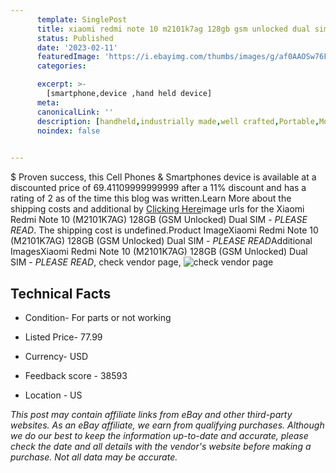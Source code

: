 ```yaml
---
      template: SinglePost
      title: xiaomi redmi note 10 m2101k7ag 128gb gsm unlocked dual sim please read 
      status: Published
      date: '2023-02-11'
      featuredImage: 'https://i.ebayimg.com/thumbs/images/g/af0AAOSw76Fj45uW/s-l225.jpg'
      categories: 

      excerpt: >-
        [smartphone,device ,hand held device]
      meta:
      canonicalLink: ''
      description: [handheld,industrially made,well crafted,Portable,Mobile,Compact,Convenient,Lightweight,Maneuverable,Man-portable,Miniature,Carriable,Hand-held,Light,Holdable,Transportable,Mobile device,Pocket-sized,On-the-go,Wireless,Cordless,Compact size,Convenient size, smartphone,device ,hand held device]
      noindex: false

        
---
```

$
    Proven success, this Cell Phones & Smartphones device is available at a discounted price of 69.41109999999999 after a 11% discount and has a rating of 2 as of the time this blog was written.Learn More about the shipping costs and additional by [Clicking Here](https://www.ebay.com/itm/134442087717?hash=item1f4d5f7525%3Ag%3Aaf0AAOSw76Fj45uW&mkevt=1&mkcid=1&mkrid=711-53200-19255-0&campid=%253CePNCampaignId%253E&customid=%253CreferenceId%253E&toolid=10049)image urls for the Xiaomi Redmi Note 10 (M2101K7AG) 128GB (GSM Unlocked) Dual SIM - *PLEASE READ*. The shipping cost is undefined.Product ImageXiaomi Redmi Note 10 (M2101K7AG) 128GB (GSM Unlocked) Dual SIM - *PLEASE READ*Additional ImagesXiaomi Redmi Note 10 (M2101K7AG) 128GB (GSM Unlocked) Dual SIM - *PLEASE READ*, check vendor page, ![check vendor page](https://origin-galleryplus.ebayimg.com/ws/web/134442087717_2_0_1/225x225.jpg,https://origin-galleryplus.ebayimg.com/ws/web/134442087717_3_0_1/225x225.jpg,https://origin-galleryplus.ebayimg.com/ws/web/134442087717_4_0_1/225x225.jpg,https://origin-galleryplus.ebayimg.com/ws/web/134442087717_5_0_1/225x225.jpg,https://origin-galleryplus.ebayimg.com/ws/web/134442087717_6_0_1/225x225.jpg,https://origin-galleryplus.ebayimg.com/ws/web/134442087717_7_0_1/225x225.jpg,https://origin-galleryplus.ebayimg.com/ws/web/134442087717_8_0_1/225x225.jpg,https://origin-galleryplus.ebayimg.com/ws/web/134442087717_9_0_1/225x225.jpg,https://origin-galleryplus.ebayimg.com/ws/web/134442087717_10_0_1/225x225.jpg)
    
    

 ## Technical Facts 



     
      

 - Condition- For parts or not working 


      

 - Listed Price- 77.99 


      

 - Currency- USD 


      

 - Feedback score - 38593 


      

 - Location - US 


      
      

 *_This post may contain affiliate links from eBay and other third-party websites. As an eBay affiliate, we earn from qualifying purchases. Although we do our best to keep the information up-to-date and accurate, please check the date and all details with the vendor's website before making a purchase. Not all data may be accurate._*



    
    
    
    
    